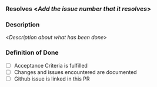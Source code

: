 <!-- > Replace the values with <> -->

### Resolves <_Add the issue number that it resolves_>

### Description
<_Description about what has been done_>

### Definition of Done
- [ ] Acceptance Criteria is fulfilled
- [ ] Changes and issues encountered are documented
- [ ] Github issue is linked in this PR
